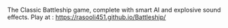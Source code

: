 The Classic Battleship game, complete with smart AI and explosive sound effects. Play at : https://rasooli451.github.io/Battleship/
